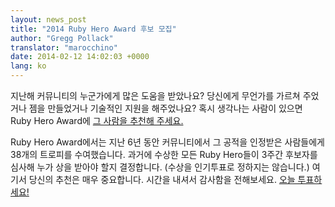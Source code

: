 ```yaml
---
layout: news_post
title: "2014 Ruby Hero Award 후보 모집"
author: "Gregg Pollack"
translator: "marocchino"
date: 2014-02-12 14:02:03 +0000
lang: ko
---
```


지난해 커뮤니티의 누군가에게 많은 도움을 받았나요? 당신에게 무언가를 가르쳐
주었거나 젬을 만들었거나 기술적인 지원을 해주었나요? 혹시 생각나는 사람이
있으면 Ruby Hero Award에 [그 사람을 추천해 주세요.](http://rubyheroes.com/)

Ruby Hero Award에서는 지난 6년 동안 커뮤니티에서 그 공적을 인정받은 사람들에게
38개의 트로피를 수여했습니다. 과거에 수상한 모든 Ruby Hero들이 3주간 후보자를
심사해 누가 상을 받아야 할지 결정합니다. (수상을 인기투표로 정하지는 않습니다.)
여기서 당신의 추천은 매우 중요합니다. 시간을 내셔서 감사함을 전해보세요.
[오늘 투표하세요!](http://rubyheroes.com/)
